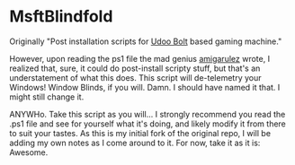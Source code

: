 # MsftBlindfold

Originally "Post installation scripts for [Udoo Bolt](https://www.udoo.org/udoo-bolt/) based gaming machine."

However, upon reading the ps1 file the mad genius [amigarulez](https://github.com/amigarulez) wrote, I realized that, sure, it could do post-install scripty stuff, but that's an understatement of what this does. This script will de-telemetry your Windows! Window Blinds, if you will. Damn. I should have named it that. I might still change it.

ANYWHo. Take this script as you will... I strongly recommend you read the .ps1 file and see for yourself what it's doing, and likely modify it from there to suit your tastes. As this is my initial fork of the original repo, I will be adding my own notes as I come around to it. For now, take it as it is: Awesome.
